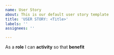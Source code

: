 ```yaml
---
name: User Story
about: This is our default user story template
title: 'USER STORY: <Title>'
labels: ''
assignees: ''

---
```


As a **role** I can **activity** so that **benefit**

